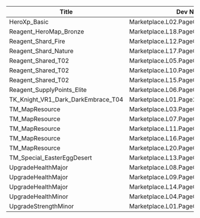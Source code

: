 | Title | Dev Name | Quantity | Currency |  Price |
| ----- | -------- | -------- | -------- |  ----- |
| HeroXp_Basic | Marketplace.L02.Page02.XP.02 | 100000 | Currency:Gold | 200 |
| Reagent_HeroMap_Bronze | Marketplace.L18.Page02.Hero.05 | 1 | Currency:Gold | 300000 |
| Reagent_Shard_Fire | Marketplace.L12.Page02.Reagent.17 | 2 | Gems | 200 |
| Reagent_Shard_Nature | Marketplace.L17.Page02.Shard.19 | 2 | Currency:Gold | 300000 |
| Reagent_Shared_T02 | Marketplace.L05.Page02.PowerSource.02 | 10 | Currency:Gold | 2500 |
| Reagent_Shared_T02 | Marketplace.L10.Page02.PowerSource.05 | 15 | Currency:Gold | 2500 |
| Reagent_Shared_T02 | Marketplace.L15.Page02.PowerSource.08 | 20 | Currency:Gold | 2500 |
| Reagent_SupplyPoints_Elite | Marketplace.L06.Page02.Token.12 | 4 | Currency:Gold | 100000 |
| TK_Knight_VR1_Dark_DarkEmbrace_T04 | Marketplace.L01.Page2.VIP5.FreeBonus.51 | 2 | Currency:Gold | 0 |
| TM_MapResource | Marketplace.L03.Page02.MapFragments.02 | 3 | Currency:Gold | 20000 |
| TM_MapResource | Marketplace.L07.Page02.MapFragments.06 | 5 | Currency:Gold | 20000 |
| TM_MapResource | Marketplace.L11.Page02.TreasureMap.02 | 7 | Currency:Gold | 20000 |
| TM_MapResource | Marketplace.L16.Page02.TreasureMap.05 | 10 | Currency:Gold | 20000 |
| TM_MapResource | Marketplace.L20.Page02.Free.95 | 4 | Currency:Gold | 0 |
| TM_Special_EasterEggDesert | Marketplace.L13.Page02.MapsMisc.23 | 1 | Gems | 200 |
| UpgradeHealthMajor | Marketplace.L08.Page02.Free.26 | 3 | Currency:Gold | 0 |
| UpgradeHealthMajor | Marketplace.L09.Page02.MajorElixir.06 | 8 | Currency:Gold | 50000 |
| UpgradeHealthMajor | Marketplace.L14.Page02.ElixirAll.06 | 3 | Currency:Gold | 50000 |
| UpgradeHealthMinor | Marketplace.L04.Page02.MinorElixir.05 | 4 | Currency:Gold | 4000 |
| UpgradeStrengthMinor | Marketplace.L01.Page02.Free.07 | 5 | Currency:Gold | 0 |
